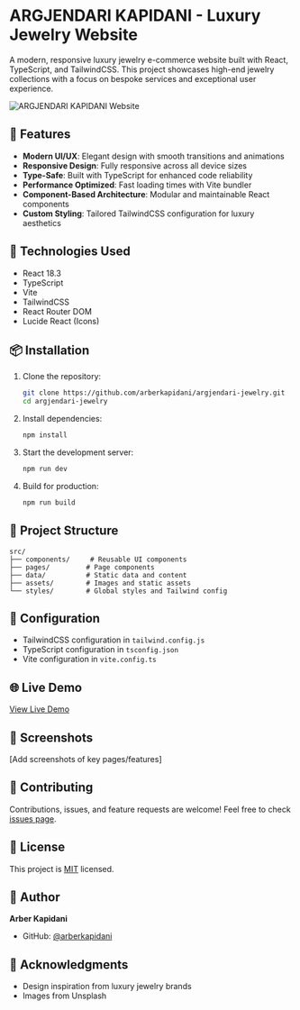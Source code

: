 # ARGJENDARI KAPIDANI - Luxury Jewelry Website

A modern, responsive luxury jewelry e-commerce website built with React, TypeScript, and TailwindCSS. This project showcases high-end jewelry collections with a focus on bespoke services and exceptional user experience.

![ARGJENDARI KAPIDANI Website](public/preview.png)

## 🌟 Features

- **Modern UI/UX**: Elegant design with smooth transitions and animations
- **Responsive Design**: Fully responsive across all device sizes
- **Type-Safe**: Built with TypeScript for enhanced code reliability
- **Performance Optimized**: Fast loading times with Vite bundler
- **Component-Based Architecture**: Modular and maintainable React components
- **Custom Styling**: Tailored TailwindCSS configuration for luxury aesthetics

## 🚀 Technologies Used

- React 18.3
- TypeScript
- Vite
- TailwindCSS
- React Router DOM
- Lucide React (Icons)

## 📦 Installation

1. Clone the repository:
   ```bash
   git clone https://github.com/arberkapidani/argjendari-jewelry.git
   cd argjendari-jewelry
   ```

2. Install dependencies:
   ```bash
   npm install
   ```

3. Start the development server:
   ```bash
   npm run dev
   ```

4. Build for production:
   ```bash
   npm run build
   ```

## 🎯 Project Structure

```
src/
├── components/     # Reusable UI components
├── pages/         # Page components
├── data/          # Static data and content
├── assets/        # Images and static assets
└── styles/        # Global styles and Tailwind config
```

## 🔧 Configuration

- TailwindCSS configuration in `tailwind.config.js`
- TypeScript configuration in `tsconfig.json`
- Vite configuration in `vite.config.ts`

## 🌐 Live Demo

[View Live Demo](https://your-demo-link.com)

## 📱 Screenshots

[Add screenshots of key pages/features]

## 🤝 Contributing

Contributions, issues, and feature requests are welcome! Feel free to check [issues page](https://github.com/yourusername/argjendari-kapidani/issues).

## 📝 License

This project is [MIT](LICENSE) licensed.

## 👤 Author

**Arber Kapidani**
- GitHub: [@arberkapidani](https://github.com/arberkapidani)

## 🙏 Acknowledgments

- Design inspiration from luxury jewelry brands
- Images from Unsplash 
